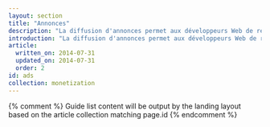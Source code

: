 ```yaml
---
layout: section
title: "Annonces"
description: "La diffusion d'annonces permet aux développeurs Web de rendre leur site et leurs contenus gratuits tout en gagnant de l'argent. Découvrez le fonctionnement des annonces et comment diffuser des annonces adaptatives sur votre site."
introduction: "La diffusion d'annonces permet aux développeurs Web de rendre leur site et leurs contenus gratuits tout en gagnant de l'argent. Découvrez le fonctionnement des annonces et comment diffuser des annonces adaptatives sur votre site."
article:
  written_on: 2014-07-31
  updated_on: 2014-07-31
  order: 2
id: ads
collection: monetization
---
```


{% comment %}
Guide list content will be output by the landing layout based on the article collection matching page.id
{% endcomment %}

